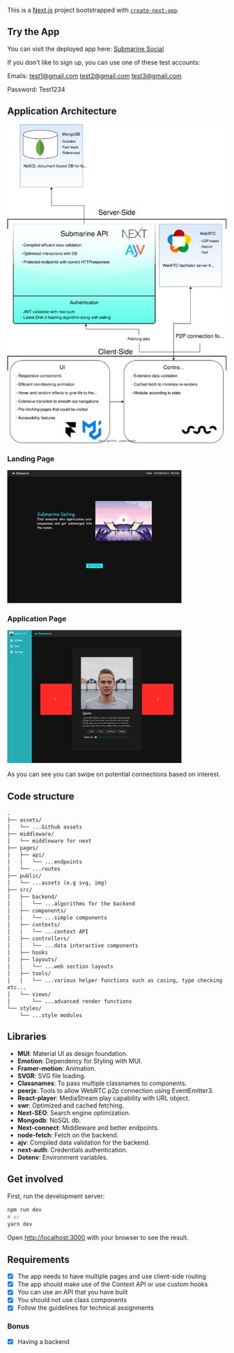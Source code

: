 This is a [Next.js](https://nextjs.org/) project bootstrapped with [`create-next-app`](https://github.com/vercel/next.js/tree/canary/packages/create-next-app).

## Try the App

You can visit the deployed app here: [Submarine Social](https://dating-app-six.vercel.app/)

If you don't like to sign up, you can use one of these test accounts:

Emails: test1@gmail.com test2@gmail.com test3@gmail.com

Password: Test1234

## Application Architecture

![Diagram of application architecture](./assets/Submarine%20social.drawio.svg)

### Landing Page

<img src="./assets/Landing.PNG" alt="drawing" width="400"/>

### Application Page

<img src="./assets/AppPage.PNG" alt="drawing" width="400"/>


As you can see you can swipe on potential connections based on interest.

## Code structure
```
.
├── assets/
│   └── ...Github assets
├── middleware/
│   └── middleware for next
├── pages/
│   ├── api/
│   │   └── ...endpoints
│   └── ...routes
├── public/
│   └── ...assets (e.g svg, img)
├── src/
│   ├── backend/
│   │   └── ...algorithms for the backend
│   ├── components/
│   │   └── ...simple components
│   ├── contexts/
│   │   └── ...context API
│   ├── controllers/
│   │   └── ...data interactive components
│   ├── hooks
│   ├── layouts/
│   │   └── ...web section layouts
│   ├── tools/
│   │   └── ...various helper functions such as casing, type checking etc...
│   └── views/
│       └── ...advanced render functions
└── styles/
    └── ...style modules
```

## Libraries

- **MUI**: Material UI as design foundation.
- **Emotion**: Dependency for Styling with MUI.
- **Framer-motion**: Animation.
- **SVGR**: SVG file loading.
- **Classnames**: To pass multiple classnames to components.
- **peerjs**: Tools to allow WebRTC p2p connection using EventEmitter3.
- **React-player**: MediaStream play capability with URL object.
- **swr**: Optimized and cached fetching.
- **Next-SEO**: Search engine optimization.
- **Mongodb**: NoSQL db.
- **Next-connect**: Middleware and better endpoints.
- **node-fetch**: Fetch on the backend.
- **ajv**: Compiled data validation for the backend.
- **next-auth**: Credentials authentication.
- **Dotenv**: Environment variables.





## Get involved

First, run the development server:

```bash
npm run dev
# or
yarn dev
```

Open [http://localhost:3000](http://localhost:3000) with your browser to see the result.

## Requirements

- [x] The app needs to have multiple pages and use client-side routing
- [x] The app should make use of the Context API or use custom hooks
- [x] You can use an API that you have built
- [x] You should not use class components
- [x] Follow the guidelines for technical assignments

### Bonus

- [x] Having a backend

